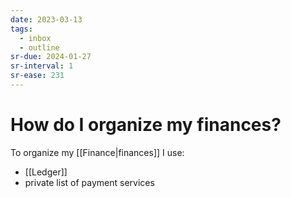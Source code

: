 ```yaml
---
date: 2023-03-13
tags:
  - inbox
  - outline
sr-due: 2024-01-27
sr-interval: 1
sr-ease: 231
---
```


# How do I organize my finances?

To organize my [[Finance|finances]] I use:

- [[Ledger]]
- private list of payment services
